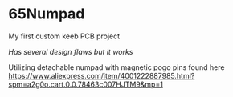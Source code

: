 # 65Numpad
 My first custom keeb PCB project

*Has several design flaws but it works*
 
 Utilizing detachable numpad with magnetic pogo pins found here
 https://www.aliexpress.com/item/4001222887985.html?spm=a2g0o.cart.0.0.78463c007HJTM9&mp=1
